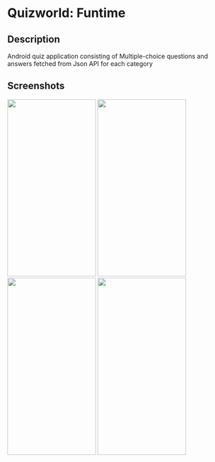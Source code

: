 # Quizworld: Funtime
## Description
Android quiz application consisting of Multiple-choice questions and answers fetched from Json API for each category
##


## Screenshots
<p float="left">
<img src="https://user-images.githubusercontent.com/39278189/105449753-54b9c580-5cbc-11eb-8134-36f7382868b1.png" width="200" height="400">
<img src="https://user-images.githubusercontent.com/39278189/105449760-584d4c80-5cbc-11eb-8bef-796549625c82.png" width="200" height="400">
<img src="https://user-images.githubusercontent.com/39278189/105449776-5e432d80-5cbc-11eb-85d9-643d0c1f1e2f.png" width="200" height="400">
<img src="https://user-images.githubusercontent.com/39278189/105449797-669b6880-5cbc-11eb-99be-5b8a6f8600b7.png" width="200" height="400">
</p>
